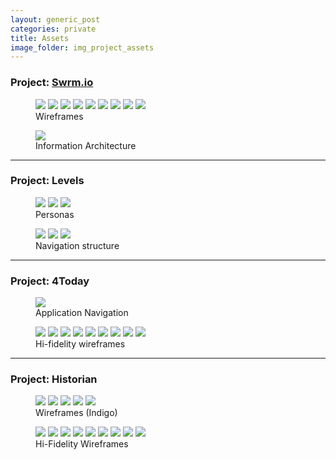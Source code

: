 ```yaml
---
layout: generic_post
categories: private
title: Assets
image_folder: img_project_assets
---
```

<h3>Project: <a href="http://swrm.io">Swrm.io</a></h3>
<figure class="post-image-thumbnails">
	<img src="/img/img_project_assets/swrmio_wireframes_Page_1.jpg" class="post-thumbnail img-polaroid">
	<img src="/img/img_project_assets/swrmio_wireframes_Page_2.jpg" class="post-thumbnail img-polaroid">
	<img src="/img/img_project_assets/swrmio_wireframes_Page_3.jpg" class="post-thumbnail img-polaroid">
	<img src="/img/img_project_assets/swrmio_wireframes_Page_4.jpg" class="post-thumbnail img-polaroid">
	<img src="/img/img_project_assets/swrmio_wireframes_Page_5.jpg" class="post-thumbnail img-polaroid">
	<img src="/img/img_project_assets/swrmio_wireframes_Page_6.jpg" class="post-thumbnail img-polaroid
	">
	<img src="/img/img_project_assets/swrmio_wireframes_Page_7.jpg" class="post-thumbnail img-polaroid">
	<img src="/img/img_project_assets/swrmio_wireframes_Page_8.jpg" class="post-thumbnail img-polaroid">
	<img src="/img/img_project_assets/swrmio_wireframes_Page_9.jpg" class="post-thumbnail img-polaroid">
	<figcaption>Wireframes</figcaption>
</figure>
<figure class="post-image">
	<img src="/img/img_project_assets/swrmio_one.png">
	<figcaption>Information Architecture</figcaption>
</figure>

<hr>
<h3>Project: Levels</h3>
<figure class="post-image-thumbnails">
	<img src="/img/img_project_assets/levels/levels_Page_07.jpg" class="post-thumbnail img-polaroid">
	<img src="/img/img_project_assets/levels/levels_Page_08.jpg" class="post-thumbnail img-polaroid">
	<img src="/img/img_project_assets/levels/levels_Page_09.jpg" class="post-thumbnail img-polaroid">
	<figcaption>Personas</figcaption>
</figure>
<figure class="post-image-thumbnails">
	<img src="/img/img_project_assets/levels/levels_Page_15.jpg" class="post-thumbnail img-polaroid">
	<img src="/img/img_project_assets/levels/levels_Page_16.jpg" class="post-thumbnail img-polaroid">
	<img src="/img/img_project_assets/levels/levels_Page_17.jpg" class="post-thumbnail img-polaroid">
	<figcaption>Navigation structure</figcaption>
</figure>

<hr>
<h3>Project: 4Today</h3>
<figure class="post-image">
	<img src="/img/img_project_assets/4today/flow.png">
	<figcaption>Application Navigation</figcaption>
</figure>
<figure class="post-image-thumbnails">
	<img src="/img/img_project_assets/4today/1.png" class="post-thumbnail img-polaroid">
	<img src="/img/img_project_assets/4today/2.png" class="post-thumbnail img-polaroid">
	<img src="/img/img_project_assets/4today/3.png" class="post-thumbnail img-polaroid">
	<img src="/img/img_project_assets/4today/4.png" class="post-thumbnail img-polaroid">
	<img src="/img/img_project_assets/4today/5.png" class="post-thumbnail img-polaroid">
	<img src="/img/img_project_assets/4today/6.png" class="post-thumbnail img-polaroid">
	<img src="/img/img_project_assets/4today/7.png" class="post-thumbnail img-polaroid">
	<img src="/img/img_project_assets/4today/8.png" class="post-thumbnail img-polaroid">
	<img src="/img/img_project_assets/4today/9.png" class="post-thumbnail img-polaroid">
	<figcaption>Hi-fidelity wireframes</figcaption>
</figure>

<hr>
<h3>Project: Historian</h3>
<figure class="post-image-thumbnails">
	<img src="/img/img_project_assets/historian/wireframes/0.png" class="post-thumbnail img-polaroid">
	<img src="/img/img_project_assets/historian/wireframes/1.png" class="post-thumbnail img-polaroid">
	<img src="/img/img_project_assets/historian/wireframes/2.png" class="post-thumbnail img-polaroid">
	<img src="/img/img_project_assets/historian/wireframes/3.png" class="post-thumbnail img-polaroid">
	<img src="/img/img_project_assets/historian/wireframes/4.png" class="post-thumbnail img-polaroid">
	<figcaption>Wireframes (Indigo)</figcaption>
</figure>

<figure class="post-image-thumbnails">
	<img src="/img/img_project_assets/historian/hi-fid/0.png" class="post-thumbnail img-polaroid">
	<img src="/img/img_project_assets/historian/hi-fid/1.png" class="post-thumbnail img-polaroid">
	<img src="/img/img_project_assets/historian/hi-fid/2.png" class="post-thumbnail img-polaroid">
	<img src="/img/img_project_assets/historian/hi-fid/3.png" class="post-thumbnail img-polaroid">
	<img src="/img/img_project_assets/historian/hi-fid/4.png" class="post-thumbnail img-polaroid">
	<img src="/img/img_project_assets/historian/hi-fid/5.png" class="post-thumbnail img-polaroid">
	<img src="/img/img_project_assets/historian/hi-fid/6.png" class="post-thumbnail img-polaroid">
	<img src="/img/img_project_assets/historian/hi-fid/7.png" class="post-thumbnail img-polaroid">
	<img src="/img/img_project_assets/historian/hi-fid/8.png" class="post-thumbnail img-polaroid">
	<figcaption>Hi-Fidelity Wireframes</figcaption>
</figure>